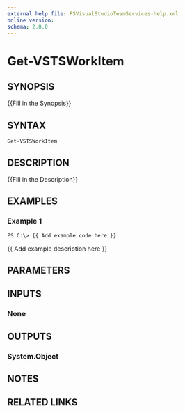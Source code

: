 ```yaml
---
external help file: PSVisualStudioTeamServices-help.xml
online version: 
schema: 2.0.0
---
```


# Get-VSTSWorkItem

## SYNOPSIS
{{Fill in the Synopsis}}

## SYNTAX

```
Get-VSTSWorkItem
```

## DESCRIPTION
{{Fill in the Description}}

## EXAMPLES

### Example 1
```
PS C:\> {{ Add example code here }}
```

{{ Add example description here }}

## PARAMETERS

## INPUTS

### None

## OUTPUTS

### System.Object

## NOTES

## RELATED LINKS

